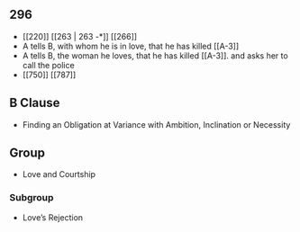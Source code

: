 ## 296
- [[220]] [[263 | 263 -*]] [[266]] 
- A tells B, with whom he is in love, that he has killed [[A-3]]
- A tells B, the woman he loves, that he has killed [[A-3]]. and asks her to call the police
- [[750]] [[787]] 

## B Clause
- Finding an Obligation at Variance with Ambition, Inclination or Necessity

## Group
- Love and Courtship

### Subgroup
- Love’s Rejection

